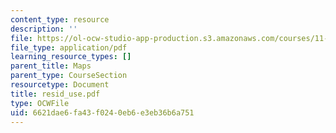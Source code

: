 ```yaml
---
content_type: resource
description: ''
file: https://ol-ocw-studio-app-production.s3.amazonaws.com/courses/11-332j-urban-design-fall-2003/6621dae6fa43f0240eb6e3eb36b6a751_resid_use.pdf
file_type: application/pdf
learning_resource_types: []
parent_title: Maps
parent_type: CourseSection
resourcetype: Document
title: resid_use.pdf
type: OCWFile
uid: 6621dae6-fa43-f024-0eb6-e3eb36b6a751
---
```

